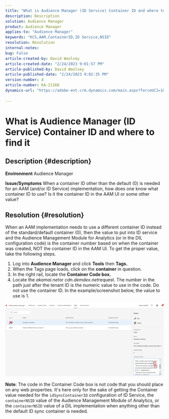 ```yaml
---
title: "What is Audience Manager (ID Service) Container ID and where to find it"
description: Description
solution: Audience Manager
product: Audience Manager
applies-to: "Audience Manager"
keywords: "KCS,AAM,ContainerID,ID Service,NSID"
resolution: Resolution
internal-notes: 
bug: False
article-created-by: David Woolsey
article-created-date: "2/24/2023 9:01:57 PM"
article-published-by: David Woolsey
article-published-date: "2/24/2023 9:02:35 PM"
version-number: 4
article-number: KA-21168
dynamics-url: "https://adobe-ent.crm.dynamics.com/main.aspx?forceUCI=1&pagetype=entityrecord&etn=knowledgearticle&id=539a2674-86b4-ed11-83fe-6045bd006b25"

---
```

# What is Audience Manager (ID Service) Container ID and where to find it

## Description {#description}

<b>Environment</b>
Audience Manager


<b>Issue/Symptoms</b>
When a container ID other than the default (0) is needed for an AAM (and/or ID Service) implementation, how does one know what container ID to use? Is it the container ID in the AAM UI or some other value?


## Resolution {#resolution}


When an AAM implementation needs to use a different container ID instead of the standard/default container (0), then the value to put into ID service and the Audience Management Module for Analytics (or in the DIL configuration code) is the container number based on when the container was created, NOT the container ID in the AAM UI. To get the proper value, take the following steps.

1. Log into <b>Audience Manager </b>and click <b>Tools</b> then <b>Tags.</b>
2. When the Tags page loads, click on the <b>container</b> in question.
3. In the right rail, locate the <b>Container Code box.</b>
4. Locate the *akamai.net*or *cdn.demdex.net*request. The number in the path just after the tenant ID is the numeric value to use in the code. Do not use the container ID. In the example/screenshot below, the value to use is 1.


![](assets/4768ad75-347c-ed11-81ac-6045bd006a22.png)

<b>Note</b>: The code in the Container Code box is not code that you should place on any web properties. It's here only for the sake of getting the Container value needed for the `idSyncContainerID` configuration of ID Service, the `containerNSID` value of the Audience Management Module of Analytics, or the `containerNSID` value of a DIL implementation when anything other than the default ID sync container is needed.


